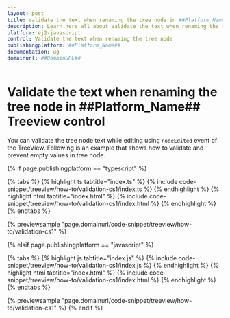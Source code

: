 ```yaml
---
layout: post
title: Validate the text when renaming the tree node in ##Platform_Name## Treeview control | Syncfusion
description: Learn here all about Validate the text when renaming the tree node in Syncfusion ##Platform_Name## Treeview control of Syncfusion Essential JS 2 and more.
platform: ej2-javascript
control: Validate the text when renaming the tree node 
publishingplatform: ##Platform_Name##
documentation: ug
domainurl: ##DomainURL##
---
```


# Validate the text when renaming the tree node in ##Platform_Name## Treeview control

You can validate the tree node text while editing using `nodeEdited` event of the TreeView. Following is an example that shows how to validate and prevent empty values in tree node.

{% if page.publishingplatform == "typescript" %}

 {% tabs %}
{% highlight ts tabtitle="index.ts" %}
{% include code-snippet/treeview/how-to/validation-cs1/index.ts %}
{% endhighlight %}
{% highlight html tabtitle="index.html" %}
{% include code-snippet/treeview/how-to/validation-cs1/index.html %}
{% endhighlight %}
{% endtabs %}
        
{% previewsample "page.domainurl/code-snippet/treeview/how-to/validation-cs1" %}

{% elsif page.publishingplatform == "javascript" %}

{% tabs %}
{% highlight js tabtitle="index.js" %}
{% include code-snippet/treeview/how-to/validation-cs1/index.js %}
{% endhighlight %}
{% highlight html tabtitle="index.html" %}
{% include code-snippet/treeview/how-to/validation-cs1/index.html %}
{% endhighlight %}
{% endtabs %}

{% previewsample "page.domainurl/code-snippet/treeview/how-to/validation-cs1" %}
{% endif %}